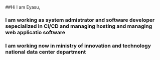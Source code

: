 ##Hi I am Eyasu,
### I am working as system admistrator and software developer sepecialized in CI/CD and managing hosting and managing web applicatio software
### I am working now in ministry of innovation and technology national data center department 
